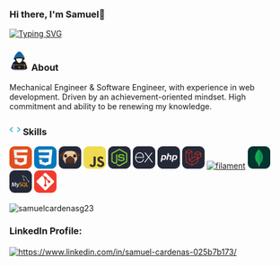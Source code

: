 ### Hi there, I'm Samuel👋

<a href="https://git.io/typing-svg"><img src="https://readme-typing-svg.demolab.com?font=cascadia+code&weight=200&size=19&pause=1000&color=000000&random=false&width=435&lines=Mechanical+Engineer+%26+Software+Engineer" alt="Typing SVG" /></a>

### <img src="./assets/hacker.gif" width="35" alt="About" /> **About**
<p>Mechanical Engineer & Software Engineer, with experience in web development. Driven by an achievement-oriented mindset. High commitment and ability to be renewing my knowledge.</p>

### <img src="./assets/code-element.gif" width="20" alt="Skills" />  **Skills**
<!--<h3 align="left">Skills:</h3>-->
<p align="left"> 
  <a href="https://www.w3.org/html/" target="_blank" rel="noreferrer"> <img src="https://github.com/tandpfun/skill-icons/blob/main/icons/HTML.svg" alt="html5" width="40" height="40"/></a> 
  <a href="https://www.w3schools.com/css/" target="_blank" rel="noreferrer"> <img src="https://github.com/tandpfun/skill-icons/blob/main/icons/CSS.svg" alt="css3" width="40" height="40"/></a>
  <a href="https://pugjs.org/api/getting-started.html" target="_blank" rel="noreferrer"> <img src="https://github.com/tandpfun/skill-icons/blob/main/icons/Pug-Dark.svg" alt="pug" width="40" height="40"/></a>
  <a href="https://developer.mozilla.org/en-US/docs/Web/JavaScript" target="_blank" rel="noreferrer"> <img src="https://github.com/tandpfun/skill-icons/blob/main/icons/JavaScript.svg" alt="javascript" width="40" height="40"/></a> 
  <a href="https://nodejs.org" target="_blank" rel="noreferrer"> <img src="https://github.com/tandpfun/skill-icons/blob/main/icons/NodeJS-Dark.svg" alt="nodejs" width="40" height="40"/></a> 
  <a href="https://expressjs.com" target="_blank" rel="noreferrer"> <img src="https://github.com/tandpfun/skill-icons/blob/main/icons/ExpressJS-Dark.svg" alt="express" width="40" height="40"/></a>
  <a href="https://www.php.net" target="_blank" rel="noreferrer"> <img src="https://github.com/tandpfun/skill-icons/blob/main/icons/PHP-Dark.svg" alt="php" width="40" height="40"/></a> 
  <a href="https://laravel.com/" target="_blank" rel="noreferrer"> <img src="https://github.com/tandpfun/skill-icons/blob/main/icons/Laravel-Dark.svg" alt="laravel" width="40" height="40"/></a> 
  <a href="https://filamentphp.com/"><img src="https://filamentphp.com/favicon/favicon.ico?v=w1dBNxT7Wg" alt="filament" width="40" height="40"></a>
  <a href="https://www.mongodb.com/" target="_blank" rel="noreferrer"> <img src="https://github.com/tandpfun/skill-icons/blob/main/icons/MongoDB.svg" alt="mongodb" width="40" height="40"/></a>
  <a href="https://www.mysql.com/" target="_blank" rel="noreferrer"> <img src="https://github.com/tandpfun/skill-icons/blob/main/icons/MySQL-Dark.svg" alt="mysql" width="40" height="40"/></a>
  <a href="https://git-scm.com/" target="_blank" rel="noreferrer"> <img src="https://github.com/tandpfun/skill-icons/blob/main/icons/Git.svg" alt="git" width="40" height="40"/></a>
</p>

<!--<p><img align="center" src="https://github-readme-stats.vercel.app/api/top-langs?username=samuelcardenasg23&show_icons=true&locale=en&layout=compact" alt="samuelcardenasg23" /></p>-->

<p><img align="center" src="https://github-readme-stats.vercel.app/api/top-langs?username=samuelcardenasg23&theme=tokyonight&show_icons=true&locale=en&layout=compact" alt="samuelcardenasg23" /></p>

<h3 align="left">LinkedIn Profile:</h3>
<p align="left">
<a href="https://www.linkedin.com/in/samuel-cardenas-025b7b173/" target="blank"><img align="center" src="https://raw.githubusercontent.com/rahuldkjain/github-profile-readme-generator/master/src/images/icons/Social/linked-in-alt.svg" alt="https://www.linkedin.com/in/samuel-cardenas-025b7b173/" height="30" width="40" /></a>
</p>
